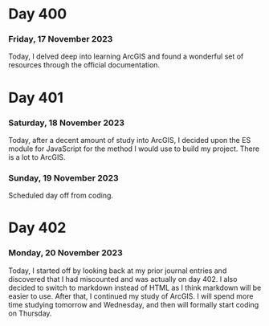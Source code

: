 
# Day 400
### Friday, 17 November 2023

Today, I delved deep into learning ArcGIS and found a wonderful set of resources through the official documentation. 

# Day 401
### Saturday, 18 November 2023

Today, after a decent amount of study into ArcGIS, I decided upon the ES module for JavaScript for the method I would use to build my project. There is a lot to ArcGIS. 

### Sunday, 19 November 2023

Scheduled day off from coding. 

# Day 402
### Monday, 20 November 2023

Today, I started off by looking back at my prior journal entries and discovered that I had miscounted and was actually on day 402. I also decided to switch to markdown instead of HTML as I think markdown will be easier to use. After that, I continued my study of ArcGIS. I will spend more time studying tomorrow and Wednesday, and then will formally start coding on Thursday. 
